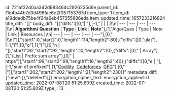 id: 721af32d0aa342d983464c2926235d6e
parent_id: f1d4b44b7d3d496fae6c2f057153767d
item_type: 1
item_id: a19ddedb75be4f24a9eb457355886eda
item_updated_time: 1657233216824
title_diff: "[]"
body_diff: "[{\"diffs\":[[0,\"| \"],[-1,\"    |     |     |     |\\\n| --- | --- | --- | --- |\\\n| **Algorithm/ Question** | **Type** | **Link** | **Note**\"],[1,\"Algo/Ques | Type | Note | Link | Resources |\\\n| --- | --- | --- | --- | ---\"],[0,\" |\\\n|\"]],\"start1\":0,\"start2\":0,\"length1\":114,\"length2\":80},{\"diffs\":[[0,\"ulat\"],[-1,\"i\"],[0,\"o\"],[1,\"i\"],[0,\"n | \"]],\"start1\":92,\"start2\":92,\"length1\":10,\"length2\":10},{\"diffs\":[[0,\" | Array\"],[1,\"/List | Prefix sum array\"],[0,\" | https\"]],\"start1\":99,\"start2\":99,\"length1\":16,\"length2\":40},{\"diffs\":[[0,\"e | \"],[-1,\"sum of prefixed\"],[1,\"[Codility](https://codility.com/media/train/3-PrefixSums.pdf)  [Codeforces](https://codeforces.com/blog/entry/66274)  [GFG](https://www.geeksforgeeks.org/prefix-sum-array-implementation-applications-competitive-programming/)\"],[0,\" |\"]],\"start1\":202,\"start2\":202,\"length1\":21,\"length2\":230}]"
metadata_diff: {"new":{},"deleted":[]}
encryption_cipher_text: 
encryption_applied: 0
updated_time: 2022-07-08T20:51:25.609Z
created_time: 2022-07-08T20:51:25.609Z
type_: 13